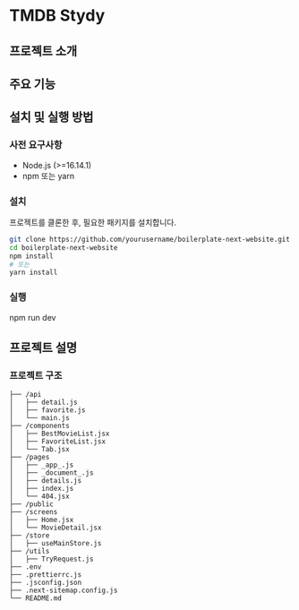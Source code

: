 # TMDB Stydy



## 프로젝트 소개


## 주요 기능


## 설치 및 실행 방법

### 사전 요구사항

-   Node.js (>=16.14.1)
-   npm 또는 yarn

### 설치

프로젝트를 클론한 후, 필요한 패키지를 설치합니다.

```bash
git clone https://github.com/yourusername/boilerplate-next-website.git
cd boilerplate-next-website
npm install
# 또는
yarn install
```

### 실행

npm run dev

## 프로젝트 설명

### 프로젝트 구조

```
├── /api
│   ├── detail.js
│   ├── favorite.js
│   └── main.js
├── /components
│   ├── BestMovieList.jsx
│   ├── FavoriteList.jsx
│   └── Tab.jsx
├── /pages
│   ├── _app_.js
│   ├── _document_.js
│   ├── details.js
│   ├── index.js
│   └── 404.jsx
├── /public
├── /screens
│   ├── Home.jsx
│   └── MovieDetail.jsx
├── /store
│   ├── useMainStore.js
├── /utils
│   ├── TryRequest.js
├── .env
├── .prettierrc.js
├── .jsconfig.json
├── .next-sitemap.config.js
└── README.md
```